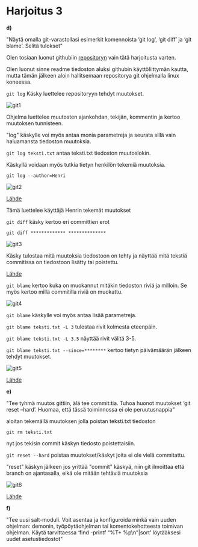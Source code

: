 # Harjoitus 3


**d)** 


"Näytä omalla git-varastollasi esimerkit komennoista ‘git log’, ‘git diff’ ja ‘git blame’. Selitä tulokset"

Olen tosiaan luonut githubiin [repositoryn](https://github.com/Hamis95/salttikurssi) vain tätä harjoitusta varten. 

Olen luonut sinne readme tiedoston aluksi githubin käyttöliittymän kautta, mutta tämän jälkeen aloin hallitsemaan repositorya 
git ohjelmalla linux koneessa.

```git log``` Käsky luettelee repositoryyn tehdyt muutokset.

![git1](https://user-images.githubusercontent.com/64984528/115408651-b7f2bf80-a1f9-11eb-8b16-c08543d1aef8.png)

Ohjelma luettelee muutosten ajankohdan, tekijän, kommentin ja kertoo muutoksen tunnisteen.

"log" käskylle voi myös antaa monia parametreja ja seurata sillä vain haluamansta tiedoston muutoksia.

```git log teksti.txt``` antaa teksti.txt tiedoston muutoslokin.

Käskyllä voidaan myös tutkia tietyn henkilön tekemiä muutoksia.

```git log --author=Henri```

![git2](https://user-images.githubusercontent.com/64984528/115410265-284e1080-a1fb-11eb-871b-b54b2a26470a.png)

[Lähde](https://git-scm.com/docs/git-log)

Tämä luettelee käyttäjä Henrin tekemät muutokset


```git diff``` käsky kertoo eri committien erot

```git diff ************* ************** ```


![git3](https://user-images.githubusercontent.com/64984528/115412752-49affc00-a1fd-11eb-98df-0f0c96a0980f.png)

Käsky tulostaa mitä muutoksia tiedostoon on tehty ja näyttää mitä tekstiä commitissa on tiedostoon lisätty tai poistettu.

[Lähde](https://git-scm.com/docs/git-diff)

```git blame``` kertoo kuka on muokannut mitäkin tiedoston riviä ja milloin. Se myös kertoo millä commitilla riviä on muokattu.

![git4](https://user-images.githubusercontent.com/64984528/115414178-7f091980-a1fe-11eb-8c59-15a67f13aa2f.png)

```git blame``` käskylle voi myös antaa lisää parametreja.

```git blame teksti.txt -L 3``` tulostaa rivit kolmesta eteenpäin.

```git blame teksti.txt -L 3,5``` näyttää rivit välitä 3-5.

```git blame teksti.txt --since=********``` kertoo tietyn päivämäärän jälkeen tehdyt muutokset.

![git5](https://user-images.githubusercontent.com/64984528/115415719-d0fe6f00-a1ff-11eb-8376-578958346729.png)

[Lähde](https://git-scm.com/docs/git-blame)


**e)**

"Tee tyhmä muutos gittiin, älä tee commit:tia. Tuhoa huonot muutokset ‘git reset –hard’. 
Huomaa, että tässä toiminnossa ei ole peruutusnappia"

aloitan tekemällä muutoksen jolla poistan teksti.txt tiedoston

```git rm teksti.txt```

nyt jos tekisin commit käskyn tiedosto poistettaisiin.

```git reset --hard``` poistaa muutokset/käskyt joita ei ole vielä commitattu.

"reset" käskyn jälkeen jos yrittää "commit" käskyä, niin git ilmoittaa että branch on ajantasalla, eikä ole mitään tehtäviä muutoksia

![git6](https://user-images.githubusercontent.com/64984528/115417389-3f8ffc80-a201-11eb-9ed0-418b7dbcfe0d.png)

[Lähde](https://git-scm.com/docs/git-rm)

**f)**

"Tee uusi salt-moduli. Voit asentaa ja konfiguroida minkä vain uuden ohjelman: demonin, työpöytäohjelman tai komentokehotteesta toimivan ohjelman. 
Käytä tarvittaessa ‘find -printf “%T+ %p\n”|sort’ löytääksesi uudet asetustiedostot"










